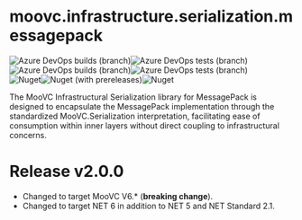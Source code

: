 # moovc.infrastructure.serialization.messagepack

<img alt="Azure DevOps builds (branch)" src="https://img.shields.io/azure-devops/build/vmartinspaul/MooVC/7/master?label=master&style=plastic" /><img alt="Azure DevOps tests (branch)" src="https://img.shields.io/azure-devops/tests/vmartinspaul/MooVC/7/master?label=Tests%20%28master%29&style=plastic" /><BR /><img alt="Azure DevOps builds (branch)" src="https://img.shields.io/azure-devops/build/vmartinspaul/MooVC/7/develop?label=develop&style=plastic" /><img alt="Azure DevOps tests (branch)" src="https://img.shields.io/azure-devops/tests/vmartinspaul/MooVC/7/develop?label=Tests%20%28develop%29&style=plastic" /><BR /><img alt="Nuget" src="https://img.shields.io/nuget/v/moovc.infrastructure.serialization.messagepack?style=plastic" /><img alt="Nuget (with prereleases)" src="https://img.shields.io/nuget/vpre/moovc.infrastructure.serialization.messagepack?style=plastic" /><img alt="Nuget" src="https://img.shields.io/nuget/dt/moovc.infrastructure.serialization.messagepack?style=plastic" />

The MooVC Infrastructural Serialization library for MessagePack is designed to encapsulate the MessagePack implementation through the standardized MooVC.Serialization interpretation, facilitating ease of consumption within inner layers without direct coupling to infrastructural concerns.

# Release v2.0.0

- Changed to target MooVC V6.* (**breaking change**).
- Changed to target NET 6 in addition to NET 5 and NET Standard 2.1.